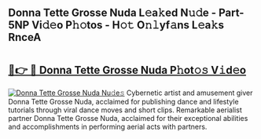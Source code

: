 ## Donna Tette Grosse Nuda L𝚎a𝚔ed N𝚞𝚍e - Part-5NP Vi𝚍𝚎o P𝚑𝚘tos - H𝚘𝚝 O𝚗𝚕yf𝚊ns L𝚎a𝚔s RnceA

# <h2><a href="http://kf351a.oniu.top/?m=Donna+Tette+Grosse+Nuda">🔗👉 🔴 Donna Tette Grosse Nuda P𝚑ot𝚘𝚜 V𝚒d𝚎o</a></h2>

[![Donna Tette Grosse Nuda Nu𝚍e𝚜](https://i.imgur.com/0qMVB7G.gif)](http://kf351a.oniu.top/?m=Donna+Tette+Grosse+Nuda)
Cybernetic artist and amusement giver Donna Tette Grosse Nuda, acclaimed for publishing dance and lifestyle tutorials through viral dance moves and short clips. Remarkable aerialist partner Donna Tette Grosse Nuda, acclaimed for their exceptional abilities and accomplishments in performing aerial acts with partners.  
